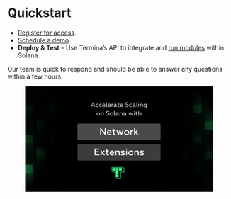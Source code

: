 # Quickstart

* [Register for access](https://tally.so/r/wb20D7).
* [Schedule a demo](https://calendly.com/rustem-awkb/30min).
* **Deploy & Test** – Use Termina’s API to integrate and [run modules](https://docs.termina.technology/documentation/network-extension-stack/ne-modules) within Solana.

Our team is quick to respond and should be able to answer any questions within a few hours.

<figure><img src="../.gitbook/assets/Termina Diagrams (1).png" alt=""><figcaption></figcaption></figure>
